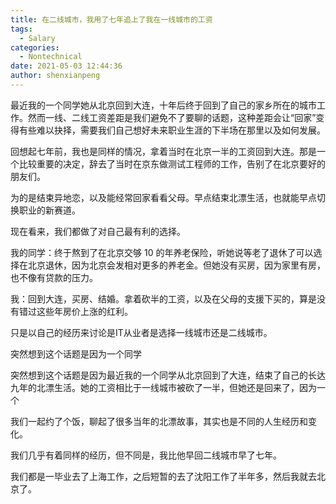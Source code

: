 ```yaml
---
title: 在二线城市，我用了七年追上了我在一线城市的工资
tags:
  - Salary
categories:
  - Nontechnical
date: 2021-05-03 12:44:36
author: shenxianpeng
---
```


最近我的一个同学她从北京回到大连，十年后终于回到了自己的家乡所在的城市工作。然而一线、二线工资差距是我们避免不了要聊的话题，这种差距会让“回家”变得有些难以抉择，需要我们自己想好未来职业生涯的下半场在那里以及如何发展。

回想起七年前，我也是同样的情况，拿着当时在北京一半的工资回到大连。那是一个比较重要的决定，辞去了当时在京东做测试工程师的工作，告别了在北京要好的朋友们。

为的是结束异地恋，以及能经常回家看看父母。早点结束北漂生活，也就能早点切换职业的新赛道。

现在看来，我们都做了对自己最有利的选择。

我的同学：终于熬到了在北京交够 10 的年养老保险，听她说等老了退休了可以选择在北京退休，因为北京会发相对更多的养老金。但她没有买房，因为家里有房，也不像有贷款的压力。

我：回到大连，买房、结婚。拿着砍半的工资，以及在父母的支援下买的，算是没有错过这些年房价上涨的红利。

只是以自己的经历来讨论是IT从业者是选择一线城市还是二线城市。

突然想到这个话题是因为一个同学

突然想到这个话题是因为最近我的一个同学从北京回到了大连，结束了自己的长达九年的北漂生活。她的工资相比于一线城市被砍了一半，但她还是回来了，因为一个

我们一起约了个饭，聊起了很多当年的北漂故事，其实也是不同的人生经历和变化。

我们几乎有着同样的经历，但不同是，我比他早回二线城市早了七年。

我们都是一毕业去了上海工作，之后短暂的去了沈阳工作了半年多，然后我就去北京了。
